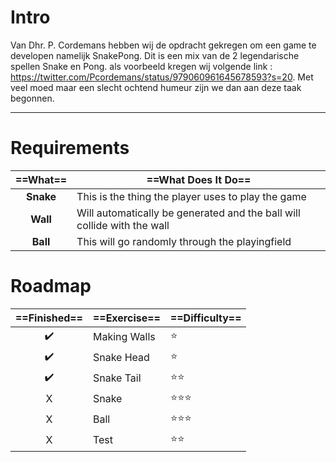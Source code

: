 # Intro

Van Dhr. P. Cordemans hebben wij de opdracht gekregen om een game te developen namelijk SnakePong.
Dit is een mix van de 2 legendarische spellen Snake en Pong.
als voorbeeld kregen wij volgende link : https://twitter.com/Pcordemans/status/979060961645678593?s=20.
Met veel moed maar een slecht ochtend humeur zijn we dan aan deze taak begonnen.

---

# Requirements

 | ==What== | ==What Does It Do== |
 :---: | ----
 **Snake** | This is the thing the player uses to play the game |
 **Wall**  | Will automatically be generated and the ball will collide with the wall |
 **Ball**  | This will go randomly through the playingfield |

# Roadmap

==Finished== | ==Exercise== | ==Difficulty==
:---: | ---- | ----
 ✔️ | Making Walls | :star:
 ✔️ | Snake Head | :star:
 ✔️ | Snake Tail | :star::star:
 X | Snake | :star::star::star:
 X | Ball | :star::star::star:
 X | Test | :star::star:
